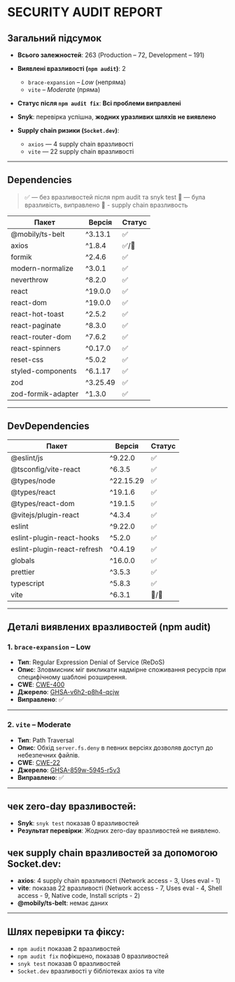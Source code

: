 # SECURITY AUDIT REPORT

## Загальний підсумок

* **Всього залежностей**: 263 (Production – 72, Development – 191)
* **Виявлені вразливості (`npm audit`)**: 2

  * `brace-expansion` – *Low* (непряма)
  * `vite` – *Moderate* (пряма)
* **Статус після `npm audit fix`**: **Всі проблеми виправлені**
* **Snyk**: перевірка успішна, **жодних уразливих шляхів не виявлено**
* **Supply chain ризики (`Socket.dev`)**:
  * `axios` — 4 supply chain вразливості  
  * `vite` — 22 supply chain вразливості  

---

## Dependencies

> ✅ — без вразливостей після npm audit та snyk test
> 💠 — була вразливість, виправлено
> 🔗 - supply chain вразливость

| Пакет              | Версія   | Статус |
| ------------------ | -------- | ------ |
| @mobily/ts-belt    | ^3.13.1  | ✅      | 
| axios              | ^1.8.4   | ✅/🔗      |
| formik             | ^2.4.6   | ✅      |
| modern-normalize   | ^3.0.1   | ✅      |
| neverthrow         | ^8.2.0   | ✅      |
| react              | ^19.0.0  | ✅      |
| react-dom          | ^19.0.0  | ✅      |
| react-hot-toast    | ^2.5.2   | ✅      |
| react-paginate     | ^8.3.0   | ✅      |
| react-router-dom   | ^7.6.2   | ✅      |
| react-spinners     | ^0.17.0  | ✅      |
| reset-css          | ^5.0.2   | ✅      | 
| styled-components  | ^6.1.17  | ✅      | 
| zod                | ^3.25.49 | ✅      | 
| zod-formik-adapter | ^1.3.0   | ✅      | 

---

## DevDependencies


| Пакет                       | Версія    | Статус |
| --------------------------- | --------- | ------ | 
| @eslint/js                  | ^9.22.0   | ✅      | 
| @tsconfig/vite-react        | ^6.3.5    | ✅      | 
| @types/node                 | ^22.15.29 | ✅      | 
| @types/react                | ^19.1.6   | ✅      |
| @types/react-dom            | ^19.1.5   | ✅      |
| @vitejs/plugin-react        | ^4.3.4    | ✅      |
| eslint                      | ^9.22.0   | ✅      | 
| eslint-plugin-react-hooks   | ^5.2.0    | ✅      | 
| eslint-plugin-react-refresh | ^0.4.19   | ✅      |
| globals                     | ^16.0.0   | ✅      | 
| prettier                    | ^3.5.3    | ✅      | 
| typescript                  | ^5.8.3    | ✅      | 
| vite                        | ^6.3.1    | 💠/🔗     | 

---

## Деталі виявлених вразливостей (npm audit)

### 1. `brace-expansion` – Low

* **Тип**: Regular Expression Denial of Service (ReDoS)
* **Опис**: Зловмисник міг викликати надмірне споживання ресурсів при специфічному шаблоні розширення.
* **CWE**: [CWE-400](https://cwe.mitre.org/data/definitions/400.html)
* **Джерело**: [GHSA-v6h2-p8h4-qcjw](https://github.com/advisories/GHSA-v6h2-p8h4-qcjw)
* **Виправлено**: ✅

---

### 2. `vite` – Moderate

* **Тип**: Path Traversal
* **Опис**: Обхід `server.fs.deny` в певних версіях дозволяв доступ до небезпечних файлів.
* **CWE**: [CWE-22](https://cwe.mitre.org/data/definitions/22.html)
* **Джерело**: [GHSA-859w-5945-r5v3](https://github.com/advisories/GHSA-859w-5945-r5v3)
* **Виправлено**: ✅


---

## чек zero-day вразливостей:

* **Snyk**: `snyk test` показав 0 вразливостей
* **Результат перевірки**: Жодних zero-day вразливостей не виявлено.


## чек supply chain вразливостей за допомогою Socket.dev:

* **axios**: 4 supply chain вразливості (Network access - 3, Uses eval - 1)
* **vite**: показав 22 вразливості (Network access - 7, Uses eval - 4, Shell access - 9, Native code, Install scripts - 2)
* **@mobily/ts-belt**: немає даних

---

## Шлях перевірки та фіксу:

* `npm audit` показав 2 вразливостей
* `npm audit fix` пофікшено, показав 0 вразливостей
* `snyk test` показав 0 вразливостей
* `Socket.dev` вразливості у бібліотеках axios та vite

